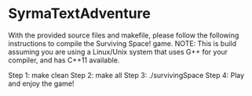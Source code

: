 # SyrmaTextAdventure

With the provided source files and makefile, please follow the following instructions to compile the Surviving Space! game.
NOTE: This is build assuming you are using a Linux/Unix system that uses G++ for your compiler, and has C++11 available. 

Step 1: make clean
Step 2: make all
Step 3: ./survivingSpace
Step 4: Play and enjoy the game!
